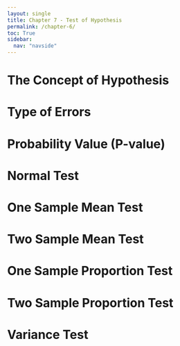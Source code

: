 ```yaml
---
layout: single
title: Chapter 7 - Test of Hypothesis
permalink: /chapter-6/
toc: True
sidebar:
  nav: "navside"
---
```


# The Concept of Hypothesis

# Type of Errors

# Probability Value (P-value)

# Normal Test

# One Sample Mean Test

# Two Sample Mean Test

# One Sample Proportion Test

# Two Sample Proportion Test

# Variance Test